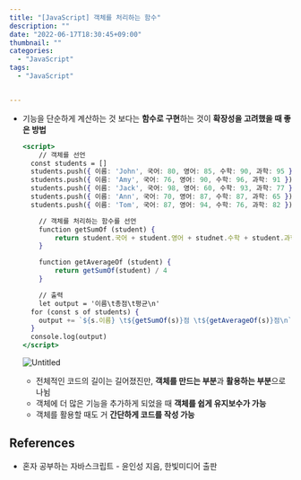 ```yaml
---
title: "[JavaScript] 객체를 처리하는 함수"
description: ""
date: "2022-06-17T18:30:45+09:00"
thumbnail: ""
categories:
  - "JavaScript"
tags:
  - "JavaScript"


---
```

<!--more-->

- 기능을 단순하게 계산하는 것 보다는 **함수로 구현**하는 것이 **확장성을 고려했을 때 좋은 방법**
    
    ```jsx
    <script>
    	// 객체를 선언
      const students = []
      students.push({ 이름: 'John', 국어: 80, 영어: 85, 수학: 90, 과학: 95 })
      students.push({ 이름: 'Amy', 국어: 76, 영어: 90, 수학: 96, 과학: 91 })
      students.push({ 이름: 'Jack', 국어: 98, 영어: 60, 수학: 93, 과학: 77 })
      students.push({ 이름: 'Ann', 국어: 70, 영어: 87, 수학: 87, 과학: 65 })
      students.push({ 이름: 'Tom', 국어: 87, 영어: 94, 수학: 76, 과학: 82 })
    
    	// 객체를 처리하는 함수를 선언
    	function getSumOf (student) {
    		return student.국어 + student.영어 + studnet.수학 + student.과학
    	}
    
    	function getAverageOf (student) {
    		return getSumOf(student) / 4
    	}
    
    	// 출력
    	let output = '이름\t총점\t평균\n'
      for (const s of students) {
      	output += `${s.이름} \t${getSumOf(s)}점 \t${getAverageOf(s)}점\n`
      }
      console.log(output)
    </script>
    ```
    
    ![Untitled](/images/lang_javascript/study_2/JavaScript_객체를_처리하는_함수/Untitled.png)
    
    - 전체적인 코드의 길이는 길어졌진만, **객체를 만드는 부분**과 **활용하는 부분**으로 나뉨
    - 객체에 더 많은 기능을 추가하게 되었을 때 **객체를 쉽게 유지보수가 가능**
    - 객체를 활용할 때도 거 **간단하게 코드를 작성 가능**
    

## References

- 혼자 공부하는 자바스크립트 - 윤인성 지음, 한빛미디어 출판